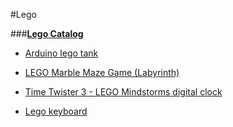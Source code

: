 #Lego

###[**Lego Catalog**](http://catalogs.lego.com/BrandCatalog/BrandCatalogue2HY2015/RU_2HY2015/)

- [Arduino lego tank](https://hackaday.io/project/1255-arduino-lego-tank)

- [LEGO Marble Maze Game (Labyrinth)](http://www.youtube.com/watch?v=FfPO1M8aChg)

- [Time Twister 3 - LEGO Mindstorms digital clock](http://www.youtube.com/watch?v=O9Ha6cM0RjI)

- [Lego keyboard](http://jkbrickworks.com/lego-computer-keyboard/)

